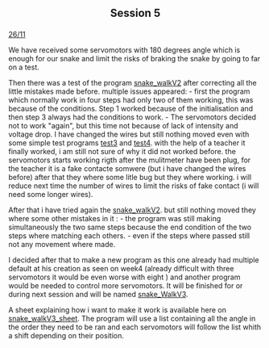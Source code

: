 ## <p align=center> Session 5
<ins>26/11</ins>

We have received some servomotors with 180 degrees angle which is enough for our snake and limit the risks of braking the snake by going to far on a test.

Then there was a test  of the program [snake_walkV2](https://github.com/YOUSSNDR/PolySnake/blob/d8df9ac458cd2a9e06b5fb9730dac2725eff6cc4/programmes/servomoteurs/D%C3%A9placement/snake%20walk%20V2/snake%20walk%20V2.ino) after correcting all the little mistakes made before. 
multiple issues appeared:
    - first the program which normally work in four steps had only two of them working, this was because of the conditions. Step 1 worked because of the initialisation and then step 3 always had the conditions to work.
    - The servomotors decided not to work "again", but this time not because of lack of intensity and voltage drop. I have changed the wires but still nothing moved even with some simple test programs [test3](https://github.com/YOUSSNDR/PolySnake/blob/main/programmes/servomoteurs/test3/test3.ino) and [test4](https://github.com/YOUSSNDR/PolySnake/blob/main/programmes/servomoteurs/test4/test4.ino). with the help of a teacher it finally worked, i am still not sure of why it did not worked before. the servomotors starts working rigth after the mulitmeter have been plug, for the teacher it is a fake contacte somwere (but i have changed the wires before) after that they where some litle bug but they where working. i will reduce next time the number of wires to limit the risks of fake contact (i will need some longer wires).

After that i have tried again the [snake_walkV2](https://github.com/YOUSSNDR/PolySnake/blob/d8df9ac458cd2a9e06b5fb9730dac2725eff6cc4/programmes/servomoteurs/D%C3%A9placement/snake%20walk%20V2/snake%20walk%20V2.ino). but still nothing moved they where some other mistakes in it :
        - the program was still making simultaneously the two same steps because the end condition of the two steps where matching each others.
        - even if the steps where passed still not any movement where made.

I decided after that to make a new program as this one already had multiple default at his creation as seen on week4 (already difficult with three servomotors it would be even worse with eight ) and another program would be needed to control more servomotors. It will be finished for or during next session and will be named [snake_WalkV3](https://github.com/YOUSSNDR/PolySnake/blob/main/programmes/servomoteurs/D%C3%A9placement/snake%20walkV3/snake%20walkV3.ino).

A sheet explaining how i want to make it work is available here on [snake_walkV3_sheet](https://github.com/YOUSSNDR/PolySnake/blob/main/Rapports/Soufiani%20Younousse/images%20younousse/test%20angles%20servos.pdf).
The program will use a list containing all the angle in the order they need to be ran and each servomotors will follow the list whith a shift depending on their position.